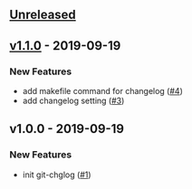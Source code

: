 <a name="unreleased"></a>
## [Unreleased]


<a name="v1.1.0"></a>
## [v1.1.0] - 2019-09-19
### New Features
- add makefile command for changelog ([#4](https://github.com/kumparan/kumflow/issues/4))
- add changelog setting ([#3](https://github.com/kumparan/kumflow/issues/3))


<a name="v1.0.0"></a>
## v1.0.0 - 2019-09-19
### New Features
- init git-chglog ([#1](https://github.com/kumparan/kumflow/issues/1))


[Unreleased]: https://github.com/kumparan/kumflow/compare/v1.1.0...HEAD
[v1.1.0]: https://github.com/kumparan/kumflow/compare/v1.0.0...v1.1.0
